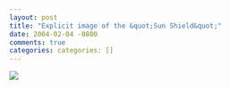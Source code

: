 ```yaml
---
layout: post
title: "Explicit image of the &quot;Sun Shield&quot;"
date: 2004-02-04 -0800
comments: true
categories: categories: []
---
```

![](/images/SunRing.JPG)

